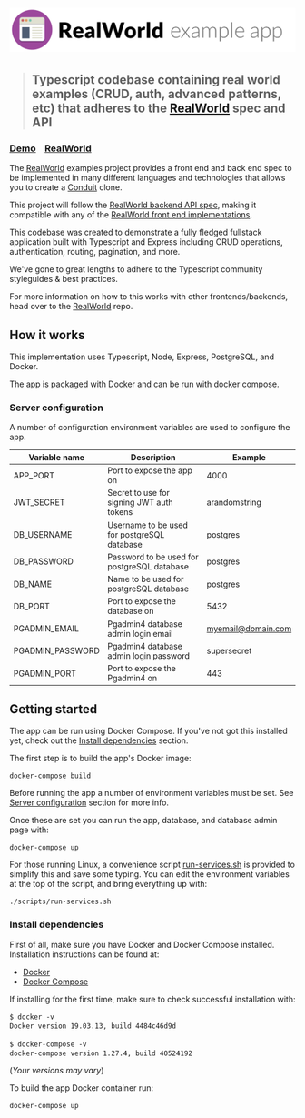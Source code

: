 # ![RealWorld Example App](logo.png)

> ## Typescript codebase containing real world examples (CRUD, auth, advanced patterns, etc) that adheres to the [RealWorld](https://github.com/gothinkster/realworld) spec and API

### [Demo](https://github.com/gothinkster/realworld)&nbsp;&nbsp;&nbsp;&nbsp;[RealWorld](https://github.com/gothinkster/realworld)

The [RealWorld](https://github.com/gothinkster/realworld) examples project provides a front end and
back end spec to be implemented in many different languages and technologies that allows you to
create a [Conduit](https://demo.realworld.io/) clone.

This project will follow the [RealWorld backend API spec](https://github.com/gothinkster/realworld/tree/master/api),
making it compatible with any of the [RealWorld front end implementations](https://github.com/gothinkster/realworld#frontends).


This codebase was created to demonstrate a fully fledged fullstack application built with Typescript and Express including CRUD operations, authentication, routing, pagination, and more.

We've gone to great lengths to adhere to the Typescript community styleguides & best practices.

For more information on how to this works with other frontends/backends, head over to the [RealWorld](https://github.com/gothinkster/realworld) repo.

## How it works

This implementation uses Typescript, Node, Express, PostgreSQL, and Docker.

The app is packaged with Docker and can be run with docker compose.

### Server configuration

A number of configuration environment variables are used to configure the app.

| Variable name    | Description                                 | Example            |
| ---------------- | ------------------------------------------- | ------------------ |
| APP_PORT         | Port to expose the app on                   | 4000               |
| JWT_SECRET       | Secret to use for signing JWT auth tokens   | arandomstring      |
| DB_USERNAME      | Username to be used for postgreSQL database | postgres           |
| DB_PASSWORD      | Password to be used for postgreSQL database | postgres           |
| DB_NAME          | Name to be used for postgreSQL database     | postgres           |
| DB_PORT          | Port to expose the database on              | 5432               |
| PGADMIN_EMAIL    | Pgadmin4 database admin login email         | myemail@domain.com |
| PGADMIN_PASSWORD | Pgadmin4 database admin login password      | supersecret        |
| PGADMIN_PORT     | Port to expose the Pgadmin4 on              | 443                |

## Getting started

The app can be run using Docker Compose. If you've not got this installed yet, check out the [Install dependencies](#Install-dependencies) section.

The first step is to build the app's Docker image:

```shell
docker-compose build
```

Before running the app a number of environment variables must be set.
See [Server configuration](#server-configuration) section for more info.

Once these are set you can run the app, database, and database admin page with:

```shell
docker-compose up
```

For those running Linux, a convenience script [run-services.sh](scripts/run-services.sh) is provided to simplify this and save some typing.
You can edit the environment variables at the top of the script, and bring everything up with:

```shell
./scripts/run-services.sh
```

### Install dependencies

First of all, make sure you have Docker and Docker Compose installed.
Installation instructions can be found at:

* [Docker](https://docs.docker.com/get-docker/)
* [Docker Compose](https://docs.docker.com/compose/install/)

If installing for the first time, make sure to check successful installation with:

```shell
$ docker -v
Docker version 19.03.13, build 4484c46d9d

$ docker-compose -v
docker-compose version 1.27.4, build 40524192
```

(_Your versions may vary_)

To build the app Docker container run:

```shell
docker-compose up
```